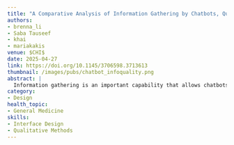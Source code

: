 ```yaml
---
title: "A Comparative Analysis of Information Gathering by Chatbots, Questionnaires, and Humans in Clinical Pre-Consultation"
authors: 
- brenna_li
- Saba Tauseef
- khai
- mariakakis
venue: $CHI$
date: 2025-04-27
link: https://doi.org/10.1145/3706598.3713613
thumbnail: /images/pubs/chatbot_infoquality.png
abstract: |
  Information gathering is an important capability that allows chatbots to understand and respond to users’ needs, yet the effectiveness of LLM-powered chatbots at this task remains underexplored. Our work investigates this question in the context of clinical pre-consultation, wherein patients provide information to an intermediary before meeting with a physician to facilitate communication and reduce consultation inefficiencies. We conducted a study at a walk-in clinic with 45 patients who interacted with one of three conversational agents: a chatbot, a questionnaire, and a Wizard-of-Oz. We analyzed patients’ messages using metrics adapted from Grice’s maxims to assess the quality of information gathered at each conversation turn. We found that the Wizard and LLM were more successful than the questionnaire because they modified questions and asked follow-ups when participants provided unsatisfactory answers. However, the LLM did not ask nearly as many follow-up questions as the Wizard, particularly when participants provided unclear answers.
category:
- Design
health_topic:
- General Medicine
skills:
- Interface Design
- Qualitative Methods
---
```


